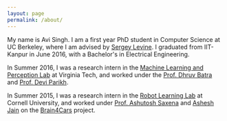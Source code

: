 ```yaml
---
layout: page
permalink: /about/
---
```


My name is Avi Singh. I am a first year PhD student in Computer Science at UC Berkeley, where I am advised by [Sergey Levine](https://people.eecs.berkeley.edu/~svlevine/). I graduated from IIT-Kanpur in June 2016, with a Bachelor's in Electrical Engineering. 

In Summer 2016, I was a research intern in the [Machine Learning and Perception Lab](https://mlp.ece.vt.edu/) at Virginia Tech, and worked under the [Prof. Dhruv Batra](https://filebox.ece.vt.edu/~dbatra/) and [Prof. Devi Parikh](https://filebox.ece.vt.edu/~parikh/).

In Summer 2015, I was a research intern in the [Robot Learning Lab](http://pr.cs.cornell.edu/) at Cornell University, and worked under [Prof. Ashutosh Saxena](http://www.cs.stanford.edu/people/asaxena/index.html) and [Ashesh Jain](http://www.asheshjain.org) on the [Brain4Cars](http://www.brain4cars.com) project.

